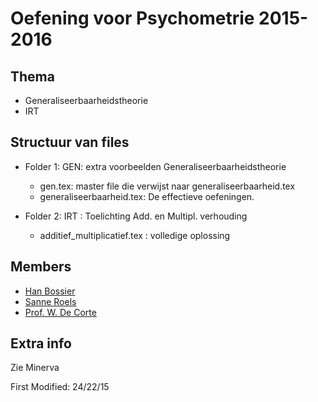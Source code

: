 # Oefening voor Psychometrie 2015-2016

## Thema
* Generaliseerbaarheidstheorie
* IRT


## Structuur van files
* Folder 1: GEN: extra voorbeelden Generaliseerbaarheidstheorie
	* gen.tex: master file die verwijst naar generaliseerbaarheid.tex
	* generaliseerbaarheid.tex: De effectieve oefeningen.
	
* Folder 2: IRT : Toelichting Add. en Multipl. verhouding
	* additief_multiplicatief.tex : volledige oplossing

## Members
* [Han Bossier]
* [Sanne Roels]
* [Prof. W. De Corte]

 
## Extra info
Zie Minerva


First Modified: 24/22/15


[Han Bossier]: http://telefoonboek.ugent.be/nl/people/802001626303
[Sanne Roels]: http://telefoonboek.ugent.be/nl/people/802000817361
[Prof. W. De Corte]: https://telefoonboek.ugent.be/nl/people/801000530123
